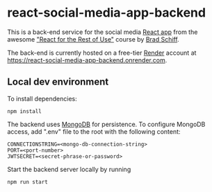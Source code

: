 # react-social-media-app-backend

This is a back-end service for the social media [React app](https://github.com/shamanskiy/learning-react) from the awesome ["React for the Rest of Use"](https://simscale.udemy.com/course/react-for-the-rest-of-us) course by [Brad Schiff](https://simscale.udemy.com/user/bradschiff/).

The back-end is currently hosted on a free-tier [Render](https://render.com) account at https://react-social-media-app-backend.onrender.com.

## Local dev environment

To install dependencies:

```
npm install
```

The backend uses [MongoDB](https://cloud.mongodb.com) for persistence. To configure MongoDB access, add ".env" file to the root with the following content:

```
CONNECTIONSTRING=<mongo-db-connection-string>
PORT=<port-number>
JWTSECRET=<secret-phrase-or-password>
```

Start the backend server locally by running

```
npm run start
```
